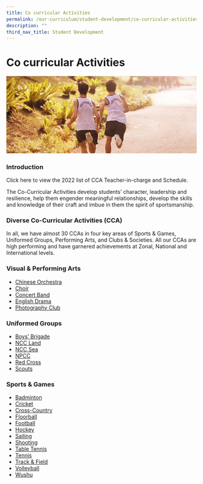 ```yaml
---
title: Co curricular Activities
permalink: /our-curriculum/student-development/co-curricular-activities/
description: ""
third_nav_title: Student Development
---
```

# **Co curricular Activities**

![](/images/cca-1.jpg)


### Introduction
Click here to view the 2022 list of CCA Teacher-in-charge and Schedule.

The Co-Curricular Activities develop students’ character, leadership and resilience, help them engender meaningful relationships, develop the skills and knowledge of their craft and imbue in them the spirit of sportsmanship.

### Diverse Co-Curricular Activities (CCA)
In all, we have almost 30 CCAs in four key areas of Sports & Games, Uniformed Groups, Performing Arts, and Clubs & Societies. All our CCAs are high performing and have garnered achievements at Zonal, National and International levels.

### Visual & Performing Arts
* [Chinese Orchestra](/our-curriculum/student-development/co-curricular-activities/visual-performing-arts/corchestra/)
* [Choir](/our-curriculum/student-development/co-curricular-activities/visual-performing-arts/choir/)
* [Concert Band](/our-curriculum/student-development/co-curricular-activities/visual-performing-arts/concert-band/)
* [English Drama](/our-curriculum/student-development/co-curricular-activities/visual-performing-arts/english-drama/)
* [Photography Club](/our-curriculum/student-development/co-curricular-activities/clubs-societies/photography-club/)


### Uniformed Groups
* [Boys’ Brigade](/our-curriculum/student-development/co-curricular-activities/uniformed-groups/boys-brigade/)
* [NCC Land](/our-curriculum/student-development/co-curricular-activities/uniformed-groups/ncc-land/)
* [NCC Sea](/our-curriculum/student-development/co-curricular-activities/uniformed-groups/ncc-sea/)
* [NPCC](/our-curriculum/student-development/co-curricular-activities/uniformed-groups/npcc/)
* [Red Cross](/our-curriculum/student-development/co-curricular-activities/uniformed-groups/red-cross/)
* [Scouts](/our-curriculum/student-development/co-curricular-activities/uniformed-groups/scouts/)

### Sports & Games
* [Badminton](/our-curriculum/student-development/co-curricular-activities/sports-games/badminton/)
* [Cricket](/our-curriculum/student-development/co-curricular-activities/sports-games/cricket/)
* [Cross-Country](/our-curriculum/student-development/co-curricular-activities/sports-games/cross-country/)
* [Floorball](/our-curriculum/student-development/co-curricular-activities/sports-games/floorball/)
* [Football](/our-curriculum/student-development/co-curricular-activities/sports-games/football/)
* [Hockey](/our-curriculum/student-development/co-curricular-activities/sports-games/hockey/)
* [Sailing](/our-curriculum/student-development/co-curricular-activities/sports-games/sailing/)
* [Shooting](/our-curriculum/student-development/co-curricular-activities/sports-games/shooting/)
* [Table Tennis](/our-curriculum/student-development/co-curricular-activities/sports-games/table-tennis/)
* [Tennis](/our-curriculum/student-development/co-curricular-activities/sports-games/tennis/)
* [Track & Field](/our-curriculum/student-development/co-curricular-activities/sports-games/track-field/)
* [Volleyball](/our-curriculum/student-development/co-curricular-activities/sports-games/volleyball/)
* [Wushu](/our-curriculum/student-development/co-curricular-activities/sports-games/wushu/)